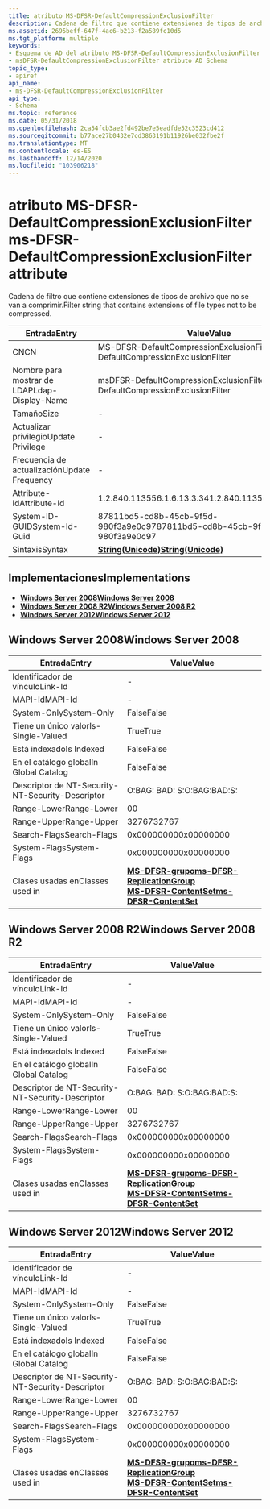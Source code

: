 ```yaml
---
title: atributo MS-DFSR-DefaultCompressionExclusionFilter
description: Cadena de filtro que contiene extensiones de tipos de archivo que no se van a comprimir.
ms.assetid: 2695beff-647f-4ac6-b213-f2a589fc10d5
ms.tgt_platform: multiple
keywords:
- Esquema de AD del atributo MS-DFSR-DefaultCompressionExclusionFilter
- msDFSR-DefaultCompressionExclusionFilter atributo AD Schema
topic_type:
- apiref
api_name:
- ms-DFSR-DefaultCompressionExclusionFilter
api_type:
- Schema
ms.topic: reference
ms.date: 05/31/2018
ms.openlocfilehash: 2ca54fcb3ae2fd492be7e5eadfde52c3523cd412
ms.sourcegitcommit: b77ace27b0432e7cd3863191b11926be032fbe2f
ms.translationtype: MT
ms.contentlocale: es-ES
ms.lasthandoff: 12/14/2020
ms.locfileid: "103906218"
---
```

# <a name="ms-dfsr-defaultcompressionexclusionfilter-attribute"></a><span data-ttu-id="e9719-105">atributo MS-DFSR-DefaultCompressionExclusionFilter</span><span class="sxs-lookup"><span data-stu-id="e9719-105">ms-DFSR-DefaultCompressionExclusionFilter attribute</span></span>

<span data-ttu-id="e9719-106">Cadena de filtro que contiene extensiones de tipos de archivo que no se van a comprimir.</span><span class="sxs-lookup"><span data-stu-id="e9719-106">Filter string that contains extensions of file types not to be compressed.</span></span>



| <span data-ttu-id="e9719-107">Entrada</span><span class="sxs-lookup"><span data-stu-id="e9719-107">Entry</span></span> | <span data-ttu-id="e9719-108">Value</span><span class="sxs-lookup"><span data-stu-id="e9719-108">Value</span></span> |
|-------------------|---------------------------------------------|
| <span data-ttu-id="e9719-109">CN</span><span class="sxs-lookup"><span data-stu-id="e9719-109">CN</span></span>                | <span data-ttu-id="e9719-110">MS-DFSR-DefaultCompressionExclusionFilter</span><span class="sxs-lookup"><span data-stu-id="e9719-110">ms-DFSR-DefaultCompressionExclusionFilter</span></span>   |
| <span data-ttu-id="e9719-111">Nombre para mostrar de LDAP</span><span class="sxs-lookup"><span data-stu-id="e9719-111">Ldap-Display-Name</span></span> | <span data-ttu-id="e9719-112">msDFSR-DefaultCompressionExclusionFilter</span><span class="sxs-lookup"><span data-stu-id="e9719-112">msDFSR-DefaultCompressionExclusionFilter</span></span>    |
| <span data-ttu-id="e9719-113">Tamaño</span><span class="sxs-lookup"><span data-stu-id="e9719-113">Size</span></span>              | \-                                          |
| <span data-ttu-id="e9719-114">Actualizar privilegio</span><span class="sxs-lookup"><span data-stu-id="e9719-114">Update Privilege</span></span>  | \-                                          |
| <span data-ttu-id="e9719-115">Frecuencia de actualización</span><span class="sxs-lookup"><span data-stu-id="e9719-115">Update Frequency</span></span>  | \-                                          |
| <span data-ttu-id="e9719-116">Attribute-Id</span><span class="sxs-lookup"><span data-stu-id="e9719-116">Attribute-Id</span></span>      | <span data-ttu-id="e9719-117">1.2.840.113556.1.6.13.3.34</span><span class="sxs-lookup"><span data-stu-id="e9719-117">1.2.840.113556.1.6.13.3.34</span></span>                  |
| <span data-ttu-id="e9719-118">System-ID-GUID</span><span class="sxs-lookup"><span data-stu-id="e9719-118">System-Id-Guid</span></span>    | <span data-ttu-id="e9719-119">87811bd5-cd8b-45cb-9f5d-980f3a9e0c97</span><span class="sxs-lookup"><span data-stu-id="e9719-119">87811bd5-cd8b-45cb-9f5d-980f3a9e0c97</span></span>        |
| <span data-ttu-id="e9719-120">Sintaxis</span><span class="sxs-lookup"><span data-stu-id="e9719-120">Syntax</span></span>            | [<span data-ttu-id="e9719-121">**String(Unicode)**</span><span class="sxs-lookup"><span data-stu-id="e9719-121">**String(Unicode)**</span></span>](s-string-unicode.md) |



## <a name="implementations"></a><span data-ttu-id="e9719-122">Implementaciones</span><span class="sxs-lookup"><span data-stu-id="e9719-122">Implementations</span></span>

-   [<span data-ttu-id="e9719-123">**Windows Server 2008**</span><span class="sxs-lookup"><span data-stu-id="e9719-123">**Windows Server 2008**</span></span>](#windows-server-2008)
-   [<span data-ttu-id="e9719-124">**Windows Server 2008 R2**</span><span class="sxs-lookup"><span data-stu-id="e9719-124">**Windows Server 2008 R2**</span></span>](#windows-server-2008-r2)
-   [<span data-ttu-id="e9719-125">**Windows Server 2012**</span><span class="sxs-lookup"><span data-stu-id="e9719-125">**Windows Server 2012**</span></span>](#windows-server-2012)

## <a name="windows-server-2008"></a><span data-ttu-id="e9719-126">Windows Server 2008</span><span class="sxs-lookup"><span data-stu-id="e9719-126">Windows Server 2008</span></span>



| <span data-ttu-id="e9719-127">Entrada</span><span class="sxs-lookup"><span data-stu-id="e9719-127">Entry</span></span> | <span data-ttu-id="e9719-128">Value</span><span class="sxs-lookup"><span data-stu-id="e9719-128">Value</span></span> |
|------------------------|---------------------------------------------------------------------------------------------------------------------------------------|
| <span data-ttu-id="e9719-129">Identificador de vínculo</span><span class="sxs-lookup"><span data-stu-id="e9719-129">Link-Id</span></span>                | \-                                                                                                                                    |
| <span data-ttu-id="e9719-130">MAPI-Id</span><span class="sxs-lookup"><span data-stu-id="e9719-130">MAPI-Id</span></span>                | \-                                                                                                                                    |
| <span data-ttu-id="e9719-131">System-Only</span><span class="sxs-lookup"><span data-stu-id="e9719-131">System-Only</span></span>            | <span data-ttu-id="e9719-132">False</span><span class="sxs-lookup"><span data-stu-id="e9719-132">False</span></span>                                                                                                                                 |
| <span data-ttu-id="e9719-133">Tiene un único valor</span><span class="sxs-lookup"><span data-stu-id="e9719-133">Is-Single-Valued</span></span>       | <span data-ttu-id="e9719-134">True</span><span class="sxs-lookup"><span data-stu-id="e9719-134">True</span></span>                                                                                                                                  |
| <span data-ttu-id="e9719-135">Está indexado</span><span class="sxs-lookup"><span data-stu-id="e9719-135">Is Indexed</span></span>             | <span data-ttu-id="e9719-136">False</span><span class="sxs-lookup"><span data-stu-id="e9719-136">False</span></span>                                                                                                                                 |
| <span data-ttu-id="e9719-137">En el catálogo global</span><span class="sxs-lookup"><span data-stu-id="e9719-137">In Global Catalog</span></span>      | <span data-ttu-id="e9719-138">False</span><span class="sxs-lookup"><span data-stu-id="e9719-138">False</span></span>                                                                                                                                 |
| <span data-ttu-id="e9719-139">Descriptor de NT-Security-</span><span class="sxs-lookup"><span data-stu-id="e9719-139">NT-Security-Descriptor</span></span> | <span data-ttu-id="e9719-140">O:BAG: BAD: S:</span><span class="sxs-lookup"><span data-stu-id="e9719-140">O:BAG:BAD:S:</span></span>                                                                                                                          |
| <span data-ttu-id="e9719-141">Range-Lower</span><span class="sxs-lookup"><span data-stu-id="e9719-141">Range-Lower</span></span>            | <span data-ttu-id="e9719-142">0</span><span class="sxs-lookup"><span data-stu-id="e9719-142">0</span></span>                                                                                                                                     |
| <span data-ttu-id="e9719-143">Range-Upper</span><span class="sxs-lookup"><span data-stu-id="e9719-143">Range-Upper</span></span>            | <span data-ttu-id="e9719-144">32767</span><span class="sxs-lookup"><span data-stu-id="e9719-144">32767</span></span>                                                                                                                                 |
| <span data-ttu-id="e9719-145">Search-Flags</span><span class="sxs-lookup"><span data-stu-id="e9719-145">Search-Flags</span></span>           | <span data-ttu-id="e9719-146">0x00000000</span><span class="sxs-lookup"><span data-stu-id="e9719-146">0x00000000</span></span>                                                                                                                            |
| <span data-ttu-id="e9719-147">System-Flags</span><span class="sxs-lookup"><span data-stu-id="e9719-147">System-Flags</span></span>           | <span data-ttu-id="e9719-148">0x00000000</span><span class="sxs-lookup"><span data-stu-id="e9719-148">0x00000000</span></span>                                                                                                                            |
| <span data-ttu-id="e9719-149">Clases usadas en</span><span class="sxs-lookup"><span data-stu-id="e9719-149">Classes used in</span></span>        | [<span data-ttu-id="e9719-150">**MS-DFSR-grupo**</span><span class="sxs-lookup"><span data-stu-id="e9719-150">**ms-DFSR-ReplicationGroup**</span></span>](c-msdfsr-replicationgroup.md)<br/> [<span data-ttu-id="e9719-151">**MS-DFSR-ContentSet**</span><span class="sxs-lookup"><span data-stu-id="e9719-151">**ms-DFSR-ContentSet**</span></span>](c-msdfsr-contentset.md)<br/> |



## <a name="windows-server-2008-r2"></a><span data-ttu-id="e9719-152">Windows Server 2008 R2</span><span class="sxs-lookup"><span data-stu-id="e9719-152">Windows Server 2008 R2</span></span>



| <span data-ttu-id="e9719-153">Entrada</span><span class="sxs-lookup"><span data-stu-id="e9719-153">Entry</span></span> | <span data-ttu-id="e9719-154">Value</span><span class="sxs-lookup"><span data-stu-id="e9719-154">Value</span></span> |
|------------------------|---------------------------------------------------------------------------------------------------------------------------------------|
| <span data-ttu-id="e9719-155">Identificador de vínculo</span><span class="sxs-lookup"><span data-stu-id="e9719-155">Link-Id</span></span>                | \-                                                                                                                                    |
| <span data-ttu-id="e9719-156">MAPI-Id</span><span class="sxs-lookup"><span data-stu-id="e9719-156">MAPI-Id</span></span>                | \-                                                                                                                                    |
| <span data-ttu-id="e9719-157">System-Only</span><span class="sxs-lookup"><span data-stu-id="e9719-157">System-Only</span></span>            | <span data-ttu-id="e9719-158">False</span><span class="sxs-lookup"><span data-stu-id="e9719-158">False</span></span>                                                                                                                                 |
| <span data-ttu-id="e9719-159">Tiene un único valor</span><span class="sxs-lookup"><span data-stu-id="e9719-159">Is-Single-Valued</span></span>       | <span data-ttu-id="e9719-160">True</span><span class="sxs-lookup"><span data-stu-id="e9719-160">True</span></span>                                                                                                                                  |
| <span data-ttu-id="e9719-161">Está indexado</span><span class="sxs-lookup"><span data-stu-id="e9719-161">Is Indexed</span></span>             | <span data-ttu-id="e9719-162">False</span><span class="sxs-lookup"><span data-stu-id="e9719-162">False</span></span>                                                                                                                                 |
| <span data-ttu-id="e9719-163">En el catálogo global</span><span class="sxs-lookup"><span data-stu-id="e9719-163">In Global Catalog</span></span>      | <span data-ttu-id="e9719-164">False</span><span class="sxs-lookup"><span data-stu-id="e9719-164">False</span></span>                                                                                                                                 |
| <span data-ttu-id="e9719-165">Descriptor de NT-Security-</span><span class="sxs-lookup"><span data-stu-id="e9719-165">NT-Security-Descriptor</span></span> | <span data-ttu-id="e9719-166">O:BAG: BAD: S:</span><span class="sxs-lookup"><span data-stu-id="e9719-166">O:BAG:BAD:S:</span></span>                                                                                                                          |
| <span data-ttu-id="e9719-167">Range-Lower</span><span class="sxs-lookup"><span data-stu-id="e9719-167">Range-Lower</span></span>            | <span data-ttu-id="e9719-168">0</span><span class="sxs-lookup"><span data-stu-id="e9719-168">0</span></span>                                                                                                                                     |
| <span data-ttu-id="e9719-169">Range-Upper</span><span class="sxs-lookup"><span data-stu-id="e9719-169">Range-Upper</span></span>            | <span data-ttu-id="e9719-170">32767</span><span class="sxs-lookup"><span data-stu-id="e9719-170">32767</span></span>                                                                                                                                 |
| <span data-ttu-id="e9719-171">Search-Flags</span><span class="sxs-lookup"><span data-stu-id="e9719-171">Search-Flags</span></span>           | <span data-ttu-id="e9719-172">0x00000000</span><span class="sxs-lookup"><span data-stu-id="e9719-172">0x00000000</span></span>                                                                                                                            |
| <span data-ttu-id="e9719-173">System-Flags</span><span class="sxs-lookup"><span data-stu-id="e9719-173">System-Flags</span></span>           | <span data-ttu-id="e9719-174">0x00000000</span><span class="sxs-lookup"><span data-stu-id="e9719-174">0x00000000</span></span>                                                                                                                            |
| <span data-ttu-id="e9719-175">Clases usadas en</span><span class="sxs-lookup"><span data-stu-id="e9719-175">Classes used in</span></span>        | [<span data-ttu-id="e9719-176">**MS-DFSR-grupo**</span><span class="sxs-lookup"><span data-stu-id="e9719-176">**ms-DFSR-ReplicationGroup**</span></span>](c-msdfsr-replicationgroup.md)<br/> [<span data-ttu-id="e9719-177">**MS-DFSR-ContentSet**</span><span class="sxs-lookup"><span data-stu-id="e9719-177">**ms-DFSR-ContentSet**</span></span>](c-msdfsr-contentset.md)<br/> |



## <a name="windows-server-2012"></a><span data-ttu-id="e9719-178">Windows Server 2012</span><span class="sxs-lookup"><span data-stu-id="e9719-178">Windows Server 2012</span></span>



| <span data-ttu-id="e9719-179">Entrada</span><span class="sxs-lookup"><span data-stu-id="e9719-179">Entry</span></span> | <span data-ttu-id="e9719-180">Value</span><span class="sxs-lookup"><span data-stu-id="e9719-180">Value</span></span> |
|------------------------|---------------------------------------------------------------------------------------------------------------------------------------|
| <span data-ttu-id="e9719-181">Identificador de vínculo</span><span class="sxs-lookup"><span data-stu-id="e9719-181">Link-Id</span></span>                | \-                                                                                                                                    |
| <span data-ttu-id="e9719-182">MAPI-Id</span><span class="sxs-lookup"><span data-stu-id="e9719-182">MAPI-Id</span></span>                | \-                                                                                                                                    |
| <span data-ttu-id="e9719-183">System-Only</span><span class="sxs-lookup"><span data-stu-id="e9719-183">System-Only</span></span>            | <span data-ttu-id="e9719-184">False</span><span class="sxs-lookup"><span data-stu-id="e9719-184">False</span></span>                                                                                                                                 |
| <span data-ttu-id="e9719-185">Tiene un único valor</span><span class="sxs-lookup"><span data-stu-id="e9719-185">Is-Single-Valued</span></span>       | <span data-ttu-id="e9719-186">True</span><span class="sxs-lookup"><span data-stu-id="e9719-186">True</span></span>                                                                                                                                  |
| <span data-ttu-id="e9719-187">Está indexado</span><span class="sxs-lookup"><span data-stu-id="e9719-187">Is Indexed</span></span>             | <span data-ttu-id="e9719-188">False</span><span class="sxs-lookup"><span data-stu-id="e9719-188">False</span></span>                                                                                                                                 |
| <span data-ttu-id="e9719-189">En el catálogo global</span><span class="sxs-lookup"><span data-stu-id="e9719-189">In Global Catalog</span></span>      | <span data-ttu-id="e9719-190">False</span><span class="sxs-lookup"><span data-stu-id="e9719-190">False</span></span>                                                                                                                                 |
| <span data-ttu-id="e9719-191">Descriptor de NT-Security-</span><span class="sxs-lookup"><span data-stu-id="e9719-191">NT-Security-Descriptor</span></span> | <span data-ttu-id="e9719-192">O:BAG: BAD: S:</span><span class="sxs-lookup"><span data-stu-id="e9719-192">O:BAG:BAD:S:</span></span>                                                                                                                          |
| <span data-ttu-id="e9719-193">Range-Lower</span><span class="sxs-lookup"><span data-stu-id="e9719-193">Range-Lower</span></span>            | <span data-ttu-id="e9719-194">0</span><span class="sxs-lookup"><span data-stu-id="e9719-194">0</span></span>                                                                                                                                     |
| <span data-ttu-id="e9719-195">Range-Upper</span><span class="sxs-lookup"><span data-stu-id="e9719-195">Range-Upper</span></span>            | <span data-ttu-id="e9719-196">32767</span><span class="sxs-lookup"><span data-stu-id="e9719-196">32767</span></span>                                                                                                                                 |
| <span data-ttu-id="e9719-197">Search-Flags</span><span class="sxs-lookup"><span data-stu-id="e9719-197">Search-Flags</span></span>           | <span data-ttu-id="e9719-198">0x00000000</span><span class="sxs-lookup"><span data-stu-id="e9719-198">0x00000000</span></span>                                                                                                                            |
| <span data-ttu-id="e9719-199">System-Flags</span><span class="sxs-lookup"><span data-stu-id="e9719-199">System-Flags</span></span>           | <span data-ttu-id="e9719-200">0x00000000</span><span class="sxs-lookup"><span data-stu-id="e9719-200">0x00000000</span></span>                                                                                                                            |
| <span data-ttu-id="e9719-201">Clases usadas en</span><span class="sxs-lookup"><span data-stu-id="e9719-201">Classes used in</span></span>        | [<span data-ttu-id="e9719-202">**MS-DFSR-grupo**</span><span class="sxs-lookup"><span data-stu-id="e9719-202">**ms-DFSR-ReplicationGroup**</span></span>](c-msdfsr-replicationgroup.md)<br/> [<span data-ttu-id="e9719-203">**MS-DFSR-ContentSet**</span><span class="sxs-lookup"><span data-stu-id="e9719-203">**ms-DFSR-ContentSet**</span></span>](c-msdfsr-contentset.md)<br/> |



 

 





